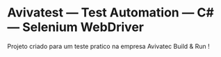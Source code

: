 # Avivatest — Test Automation — C# — Selenium WebDriver
Projeto criado para um teste pratico na empresa Avivatec
Build & Run !
